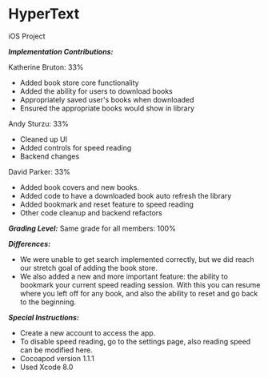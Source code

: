 # HyperText
iOS Project

**_Implementation Contributions:_**

Katherine Bruton: 33%
* Added book store core functionality
* Added the ability for users to download books
* Appropriately saved user's books when downloaded
* Ensured the appropriate books would show in library

Andy Sturzu: 33%
* Cleaned up UI
* Added controls for speed reading
* Backend changes

David Parker: 33%
* Added book covers and new books.
* Added code to have a downloaded book auto refresh the library
* Added bookmark and reset feature to speed reading
* Other code cleanup and backend refactors

**_Grading Level:_**
Same grade for all members: 100%

**_Differences:_**
* We were unable to get search implemented correctly, but we did reach our stretch goal of adding the book store.
* We also added a new and more important feature: the ability to bookmark your current speed reading session. With this you can resume where you left off for any book, and also the ability to reset and go back to the beginning.

**_Special Instructions:_**
* Create a new account to access the app.
* To disable speed reading, go to the settings page, also reading speed can be modified here.
* Cocoapod version 1.1.1
* Used Xcode 8.0
